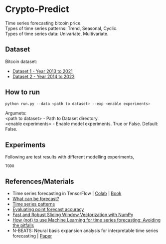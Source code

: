 # Crypto-Predict

Time series forecasting bitcoin price.<br/>
Types of time series patterns: Trend, Seasonal, Cyclic.<br/>
Types of time series data: Univariate, Multivariate.

## Dataset
Bitcoin dataset:<br/>
* [Dataset 1 - Year 2013 to 2021](https://github.com/Logeswaran123/Crypto-Predict/blob/main/dataset/BTC_USD_2013-10-01_2021-05-18-CoinDesk.csv)
* [Dataset 2 - Year 2014 to 2023](https://github.com/Logeswaran123/Crypto-Predict/blob/main/dataset/BTC-USD.csv)

## How to run
```python
python run.py --data <path to dataset> --exp <enable experiments>
```
Argumets:<br/>
<path to dataset\> - Path to Dataset directory.<br/>
<enable experiments\> - Enable model experiments. True or False. Default: False.

## Experiments
Following are test results with different modelling experiments, <br/>
```
TODO
```

## References/Materials
* Time series forecasting in TensorFlow | [Colab](https://colab.research.google.com/github/mrdbourke/tensorflow-deep-learning/blob/main/10_time_series_forecasting_in_tensorflow.ipynb#scrollTo=vlVtweEv7nAx) | [Book](https://dev.mrdbourke.com/tensorflow-deep-learning/10_time_series_forecasting_in_tensorflow/)
* [What can be forecast?](https://otexts.com/fpp3/what-can-be-forecast.html#what-can-be-forecast)
* [Time series patterns](https://otexts.com/fpp3/tspatterns.html)
* [Evaluating point forecast accuracy](https://otexts.com/fpp3/accuracy.html)
* [Fast and Robust Sliding Window Vectorization with NumPy](https://towardsdatascience.com/fast-and-robust-sliding-window-vectorization-with-numpy-3ad950ed62f5)
* [How (not) to use Machine Learning for time series forecasting: Avoiding the pitfalls](https://towardsdatascience.com/how-not-to-use-machine-learning-for-time-series-forecasting-avoiding-the-pitfalls-19f9d7adf424)
* N-BEATS: Neural basis expansion analysis for interpretable time series forecasting | [Paper](https://arxiv.org/pdf/1905.10437.pdf)

